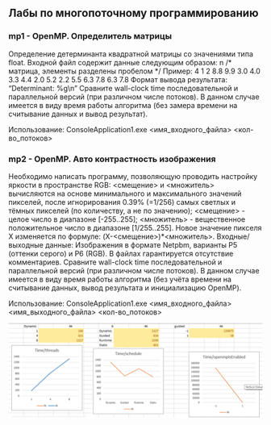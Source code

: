 ## Лабы по многопоточному программированию
 
### mp1 - OpenMP. Определитель матрицы
Определение детерминанта квадратной матрицы со значениями типа float.
Входной файл содержит данные следующим образом:
n
/* матрица, элементы разделены пробелом */
Пример:
4
1 2 8.8 9.9
3.0 4.0 3.3 4.4
2.0 5.2 2.2 5.5
6.3 7.8 6.3 7.8 
Формат вывода результата: “Determinant: %g\n”
Сравните wall-clock time последовательной и параллельной версий (при различном числе потоков). В данном случае имеется в виду время работы алгоритма (без замера времени на считывание данных и вывод результат).

Использование: ConsoleApplication1.exe <имя_входного_файла> <кол-во_потоков>

### mp2 - OpenMP. Авто контрастность изображения
Необходимо написать программу, позволяющую проводить настройку яркости в пространстве RGB: <смещение> и <множитель> вычисляются на основе минимального и максимального значений пикселей, после игнорирования 0.39% (=1/256) самых светлых и тёмных пикселей (по количеству, а не по значению);
<смещение> - целое число в диапазоне [-255..255];
<множитель> - вещественное положительное число в диапазоне [1/255..255].
Новое значение пикселя X изменяется по формуле: (X-<смещение>)*<множитель>.
Входные/выходные данные: Изображения в формате Netpbm, варианты P5 (оттенки серого) и P6 (RGB). В файлах гарантируется отсутствие комментариев.
Сравните wall-clock time последовательной и параллельной версий (при различном числе потоков). В данном случае имеется в виду время работы алгоритма (без учёта времени на считывание данных, вывод результата и инициализацию OpenMP).

Использование: ConsoleApplication1.exe <имя_входного_файла> <имя_выходного_файла> <кол-во_потоков>

![alt text](mp2Graph.png)

